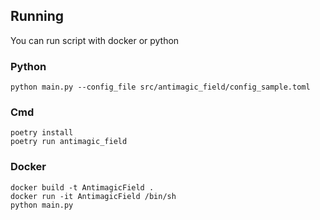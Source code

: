 ## Running

You can run script with docker or python

### Python
```shell
python main.py --config_file src/antimagic_field/config_sample.toml
```

### Cmd
```shell
poetry install
poetry run antimagic_field
```

### Docker
```shell
docker build -t AntimagicField .
docker run -it AntimagicField /bin/sh
python main.py
```
